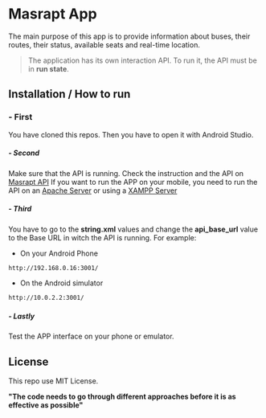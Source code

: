 # Masrapt App

The main purpose of this app is to provide information about buses, their routes, their status, available seats and real-time location.

> The application has its own interaction API.
> To run it, the API must be in **run state**.

## Installation / How to run

### - First
You have cloned this repos.
Then you have to open it with Android Studio.

##### - Second
Make sure that the API is running.
Check the instruction and the API on [Masrapt API](https://github.com/robertocarlosmedina/masrapt-api)
If you want to run the APP on your mobile, you need to run the API on an [Apache Server](https://ubuntu.com/tutorials/install-and-configure-apache#1-overview)  or using a [XAMPP Server](https://www.apachefriends.org/es/index.html)

##### - Third
You have to go to the **string.xml** values and change the **api_base_url** value to the Base URL in witch the API is running.
For example:
- On your Android Phone
```sh
http://192.168.0.16:3001/
```
- On the Android simulator
```sh
http://10.0.2.2:3001/
```

##### - Lastly
Test the APP interface on your phone or emulator.

## License

This repo use MIT License.

**"The code needs to go through different approaches before it is as effective as possible"**
